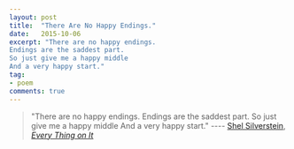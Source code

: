 ```yaml
---
layout: post
title:  "There Are No Happy Endings."
date:   2015-10-06
excerpt: "There are no happy endings.
Endings are the saddest part.
So just give me a happy middle
And a very happy start."
tag:
- poem
comments: true
---
```


> "There are no happy endings.
> Endings are the saddest part.
> So just give me a happy middle
> And a very happy start."
> ---- [Shel Silverstein](http://www.goodreads.com/author/show/435477.Shel_Silverstein), *[Every Thing on It](http://www.goodreads.com/work/quotes/15568720-every-thing-on-it)*
